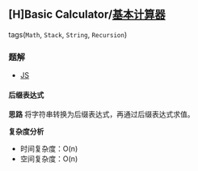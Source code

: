 ## [H]Basic Calculator/[基本计算器](https://leetcode-cn.com/problems/basic-calculator/)
tags(`Math`, `Stack`, `String`, `Recursion`)
### 题解
+ [JS](../../ts/256/224.js)

#### 后缀表达式
**思路**
将字符串转换为后缀表达式，再通过后缀表达式求值。

**复杂度分析**
+ 时间复杂度：O(n)
+ 空间复杂度：O(n)